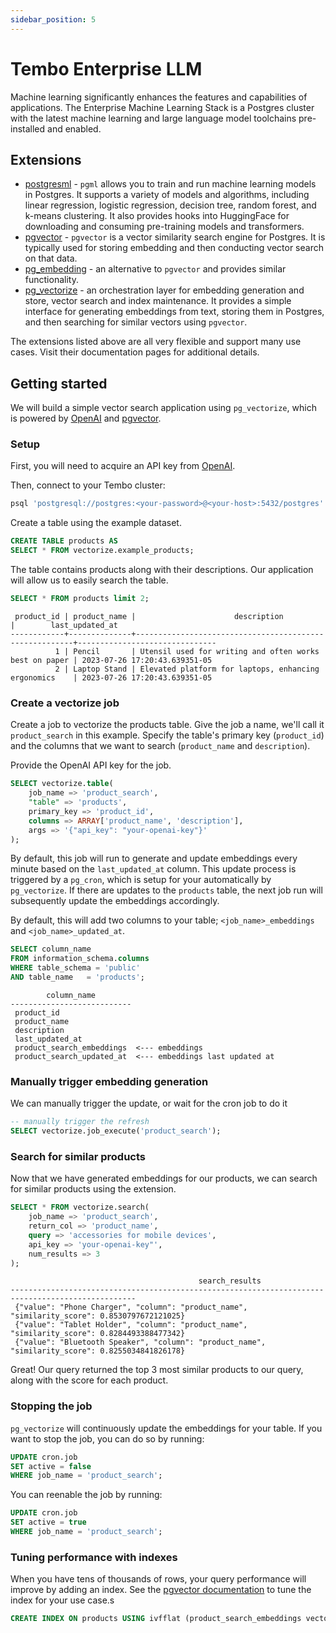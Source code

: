 ```yaml
---
sidebar_position: 5
---
```


# Tembo Enterprise LLM

Machine learning significantly enhances the features and capabilities of applications. The Enterprise Machine Learning Stack is a Postgres cluster with the latest machine learning and large language model toolchains pre-installed and enabled.

## Extensions

- [postgresml](https://pgt.dev/extensions/postgresml) - `pgml` allows you to train and run machine learning models in Postgres. It supports a variety of models and algorithms, including linear regression, logistic regression, decision tree, random forest, and k-means clustering. It also provides hooks into HuggingFace for downloading and consuming pre-training models and transformers.
- [pgvector](https://pgt.dev/extensions/pgvector) - `pgvector` is a vector similarity search engine for Postgres. It is typically used for storing embedding and then conducting vector search on that data.
- [pg_embedding](https://pgt.dev/extensions/pg_embedding) - an alternative to `pgvector` and provides similar functionality.
- [pg_vectorize](https://pgt.dev/extensions/vectorize) - an orchestration layer for embedding generation and store, vector search and index maintenance. It provides a simple interface for generating embeddings from text, storing them in Postgres, and then searching for similar vectors using `pgvector`.

The extensions listed above are all very flexible and support many use cases. Visit their documentation pages for additional details.

## Getting started

We will build a simple vector search application using `pg_vectorize`, which is powered by [OpenAI](https://help.openai.com/en/articles/4936850-where-do-i-find-my-secret-api-key) and [pgvector](https://github.com/pgvector/pgvector).

### Setup

First, you will need to acquire an API key from [OpenAI](https://help.openai.com/en/articles/4936850-where-do-i-find-my-secret-api-key).

Then, connect to your Tembo cluster:

```sql
psql 'postgresql://postgres:<your-password>@<your-host>:5432/postgres'
```

Create a table using the example dataset.

```sql
CREATE TABLE products AS
SELECT * FROM vectorize.example_products;
```

The table contains products along with their descriptions. Our application will allow us to easily search the table.

```sql
SELECT * FROM products limit 2;
```

```text
 product_id | product_name |                      description                       |        last_updated_at
------------+--------------+--------------------------------------------------------+-------------------------------
          1 | Pencil       | Utensil used for writing and often works best on paper | 2023-07-26 17:20:43.639351-05
          2 | Laptop Stand | Elevated platform for laptops, enhancing ergonomics    | 2023-07-26 17:20:43.639351-05
```

### Create a vectorize job

Create a job to vectorize the products table. Give the job a name, we'll call it `product_search` in this example. Specify the table's primary key (`product_id`) and the columns that we want to search (`product_name` and `description`).

Provide the OpenAI API key for the job.

```sql
SELECT vectorize.table(
    job_name => 'product_search',
    "table" => 'products',
    primary_key => 'product_id',
    columns => ARRAY['product_name', 'description'],
    args => '{"api_key": "your-openai-key"}'
);
```

By default, this job will run to generate and update embeddings every minute based on the `last_updated_at` column. This update process is triggered by a `pg_cron`, which is setup for your automatically by `pg_vectorize`. If there are updates to the `products` table, the next job run will subsequently update the embeddings accordingly.

By default, this will add two columns to your table; `<job_name>_embeddings` and `<job_name>_updated_at`.

```sql
SELECT column_name
FROM information_schema.columns
WHERE table_schema = 'public'
AND table_name   = 'products';
```

```text
        column_name
---------------------------
 product_id
 product_name
 description
 last_updated_at
 product_search_embeddings  <--- embeddings
 product_search_updated_at  <--- embeddings last updated at
```

### Manually trigger embedding generation

We can manually trigger the update, or wait for the cron job to do it

```sql
-- manually trigger the refresh
SELECT vectorize.job_execute('product_search');
```

### Search for similar products

Now that we have generated embeddings for our products, we can search for similar products using the extension.

```sql
SELECT * FROM vectorize.search(
    job_name => 'product_search',
    return_col => 'product_name',
    query => 'accessories for mobile devices',
    api_key => 'your-openai-key"',
    num_results => 3
);
```

```text
                                          search_results
--------------------------------------------------------------------------------------------------
 {"value": "Phone Charger", "column": "product_name", "similarity_score": 0.8530797672121025}
 {"value": "Tablet Holder", "column": "product_name", "similarity_score": 0.8284493388477342}
 {"value": "Bluetooth Speaker", "column": "product_name", "similarity_score": 0.8255034841826178}
```

Great! Our query returned the top 3 most similar products to our query, along with the score for each product.

### Stopping the job

`pg_vectorize` will continuously update the embeddings for your table. If you want to stop the job, you can do so by running:

```sql
UPDATE cron.job
SET active = false
WHERE job_name = 'product_search';
```

You can reenable the job by running:

```sql
UPDATE cron.job
SET active = true
WHERE job_name = 'product_search';
```

### Tuning performance with indexes

When you have tens of thousands of rows, your query performance will improve by adding an index. See the [pgvector documentation](https://github.com/pgvector/pgvector#indexing) to tune the index for your use case.s

```sql
CREATE INDEX ON products USING ivfflat (product_search_embeddings vector_cosine_ops) WITH (lists = 100);
```
